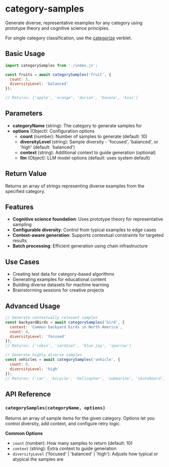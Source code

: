 # category-samples

Generate diverse, representative examples for any category using prototype theory and cognitive science principles.

For single category classification, use the [categorize](../../verblets/categorize) verblet.

## Basic Usage

```javascript
import categorySamples from './index.js';

const fruits = await categorySamples('fruit', {
  count: 5,
  diversityLevel: 'balanced'
});

// Returns: ['apple', 'orange', 'durian', 'banana', 'kiwi']
```

## Parameters

- **categoryName** (string): The category to generate samples for
- **options** (Object): Configuration options
  - **count** (number): Number of samples to generate (default: 10)
  - **diversityLevel** (string): Sample diversity - 'focused', 'balanced', or 'high' (default: 'balanced')
  - **context** (string): Additional context to guide generation (optional)
  - **llm** (Object): LLM model options (default: uses system default)

## Return Value

Returns an array of strings representing diverse examples from the specified category.

## Features

- **Cognitive science foundation**: Uses prototype theory for representative sampling
- **Configurable diversity**: Control from typical examples to edge cases
- **Context-aware generation**: Supports contextual constraints for targeted results
- **Batch processing**: Efficient generation using chain infrastructure

## Use Cases

- Creating test data for category-based algorithms
- Generating examples for educational content
- Building diverse datasets for machine learning
- Brainstorming sessions for creative projects

## Advanced Usage

```javascript
// Generate contextually relevant samples
const backyardBirds = await categorySamples('bird', {
  context: 'Common backyard birds in North America',
  count: 4,
  diversityLevel: 'focused'
});
// Returns: ['robin', 'cardinal', 'blue jay', 'sparrow']

// Generate highly diverse samples
const vehicles = await categorySamples('vehicle', {
  count: 6,
  diversityLevel: 'high'
});
// Returns: ['car', 'bicycle', 'helicopter', 'submarine', 'skateboard', 'spaceship']
```

## API Reference

### `categorySamples(categoryName, options)`

Returns an array of sample items for the given category. Options let you control diversity, add context, and configure retry logic.

**Common Options**

- `count` (number): How many samples to return (default: 10)
- `context` (string): Extra context to guide generation
- `diversityLevel` ('focused' | 'balanced' | 'high'): Adjusts how typical or atypical the samples are
